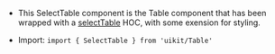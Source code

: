 - This SelectTable component is the Table component that has been wrapped with a [selectTable](https://github.com/tannerlinsley/react-table/tree/v6/#selecttable) HOC, with some exension for styling.

- Import: `import { SelectTable } from 'uikit/Table'`
